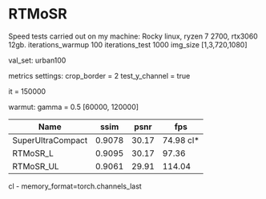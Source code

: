 # RTMoSR
Speed ​​tests carried out on my machine: Rocky linux, ryzen 7 2700, rtx3060 12gb. iterations_warmup 100 iterations_test 1000 img_size [1,3,720,1080]

val_set: urban100

metrics settings: crop_border = 2 test_y_channel = true

it = 150000

warmut: gamma = 0.5 [60000, 120000]



|Name|ssim|psnr|fps|
|-|-|-|-|
|SuperUltraCompact|0.9078|30.17|74.98 cl*|
|RTMoSR_L|0.9095|30.17|97.36|
|RTMoSR_UL|0.9061|29.91|114.04|

cl - memory_format=torch.channels_last

